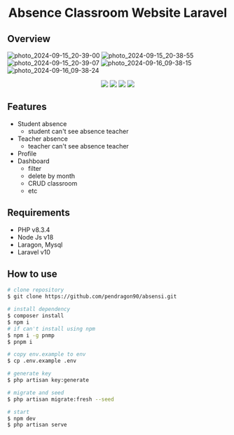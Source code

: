 <h1 align="center">Absence Classroom Website Laravel</h1>

## Overview

![photo_2024-09-15_20-39-00](https://github.com/user-attachments/assets/2e71997d-d855-4f0b-8b74-8e75d05018db)
![photo_2024-09-15_20-38-55](https://github.com/user-attachments/assets/71d63f38-3c51-4325-b0c6-84a34fe2466f)
![photo_2024-09-15_20-39-07](https://github.com/user-attachments/assets/6adabfe8-fb7a-4f74-912a-8ddf5e166218)
![photo_2024-09-16_09-38-15](https://github.com/user-attachments/assets/368158b3-732e-4fc7-a496-663587fe23c4)
![photo_2024-09-16_09-38-24](https://github.com/user-attachments/assets/d99df1ca-fc47-4917-8b34-4c746ecbf54b)


<p align="center">
	<img src="https://img.shields.io/github/issues/pendragon90/blog?style=flat-square">
	<img src="https://img.shields.io/github/stars/pendragon90/blog?style=flat-square"> 
	<img src="https://img.shields.io/github/forks/pendragon90/blog?style=flat-square">
	<img src="https://img.shields.io/github/followers/pendragon90.svg?style=flat-square&label=followers">
</p>

## Features
- Student absence
    - student can't see absence teacher
- Teacher absence
    - teacher can't see absence teacher
- Profile
- Dashboard
	- filter
	- delete by month
	- CRUD classroom
	- etc

## Requirements
- PHP v8.3.4
- Node Js v18
- Laragon, Mysql
- Laravel v10

## How to use
```bash
# clone repository
$ git clone https://github.com/pendragon90/absensi.git

# install dependency
$ composer install
$ npm i
# if can't install using npm
$ npm i -g pnmp
$ pnpm i

# copy env.example to env
$ cp .env.example .env

# generate key
$ php artisan key:generate

# migrate and seed
$ php artisan migrate:fresh --seed

# start
$ npm dev
$ php artisan serve
```